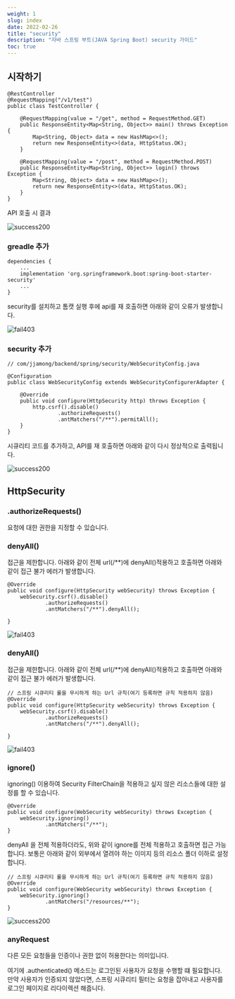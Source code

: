 ```yaml
---
weight: 1
slug: index
date: 2022-02-26
title: "security"
description: "자바 스프링 부트(JAVA Spring Boot) security 가이드"
toc: true
---
```


## 시작하기

```
@RestController
@RequestMapping("/v1/test")
public class TestController {

    @RequestMapping(value = "/get", method = RequestMethod.GET)
    public ResponseEntity<Map<String, Object>> main() throws Exception {
        Map<String, Object> data = new HashMap<>();
        return new ResponseEntity<>(data, HttpStatus.OK);
    }

    @RequestMapping(value = "/post", method = RequestMethod.POST)
    public ResponseEntity<Map<String, Object>> login() throws Exception {
        Map<String, Object> data = new HashMap<>();
        return new ResponseEntity<>(data, HttpStatus.OK);
    }
}
```

API 호출 시 결과 

![success200](/docs/back/java/springboot/security/success200.png)


### greadle 추가

```
dependencies {
    ...
    implementation 'org.springframework.boot:spring-boot-starter-security'
    ...
}
```

security를 설치하고 톰캣 실행 후에 api를 재 호출하면 아래와 같이 오류가 발생합니다.

![fail403](/docs/back/java/springboot/security/fail403.png)

### security 추가

```
// com/jjamong/backend/spring/security/WebSecurityConfig.java

@Configuration
public class WebSecurityConfig extends WebSecurityConfigurerAdapter {

    @Override
    public void configure(HttpSecurity http) throws Exception {
        http.csrf().disable()
                .authorizeRequests()
                .antMatchers("/**").permitAll();
    }
}
```

시큐리티 코드를 추가하고,  API를 재 호출하면 아래와 같이 다시 정상적으로 출력됩니다.

![success200](/docs/back/java/springboot/security/success200.png)

## HttpSecurity


### .authorizeRequests()
요청에 대한 권한을 지정할 수 있습니다.

### denyAll()
접근을 제한합니다.
아래와 같이 전체 url(/**)에 denyAll()적용하고 호출하면 아래와 같이 접근 불가 에러가 발생합니다.

```
@Override
public void configure(HttpSecurity webSecurity) throws Exception {
    webSecurity.csrf().disable()
            .authorizeRequests()
            .antMatchers("/**").denyAll();

}
```

![fail403](/docs/back/java/springboot/security/fail403.png)


### denyAll()
접근을 제한합니다.
아래와 같이 전체 url(/**)에 denyAll()적용하고 호출하면 아래와 같이 접근 불가 에러가 발생합니다.

```
// 스프링 시큐리티 룰을 무시하게 하는 Url 규칙(여기 등록하면 규칙 적용하지 않음)
@Override
public void configure(HttpSecurity webSecurity) throws Exception {
    webSecurity.csrf().disable()
            .authorizeRequests()
            .antMatchers("/**").denyAll();

}
```

![fail403](/docs/back/java/springboot/security/fail403.png)


### ignore()

ignoring() 이용하여 Security FilterChain을 적용하고 싶지 않은 리소스들에 대한 설정를 할 수 있습니다.

```
@Override
public void configure(WebSecurity webSecurity) throws Exception {
    webSecurity.ignoring()
            .antMatchers("/**");
}
```

denyAll 을 전체 적용하더라도, 위와 같이 ignore를 전체 적용하고 호출하면 접근 가능합니다.
보통은 아래와 같이 외부에서 열려야 하는 이미지 등의 리소스 폴더 이하로 설정합니다.

```
// 스프링 시큐리티 룰을 무시하게 하는 Url 규칙(여기 등록하면 규칙 적용하지 않음)
@Override
public void configure(WebSecurity webSecurity) throws Exception {
    webSecurity.ignoring()
            .antMatchers("/resources/**");
}
```

![success200](/docs/back/java/springboot/security/success200.png)

### anyRequest

다른 모든 요청들을 인증이나 권한 없이 허용한다는 의미입니다.

여기에 .authenticated() 메소드는 로그인된 사용자가 요청을 수행할 떄 필요합니다.
만약 사용자가 인증되지 않았다면, 스프링 시큐리티 필터는 요청을 잡아내고 사용자를 로그인 페이지로 리다이렉션 해줍니다.